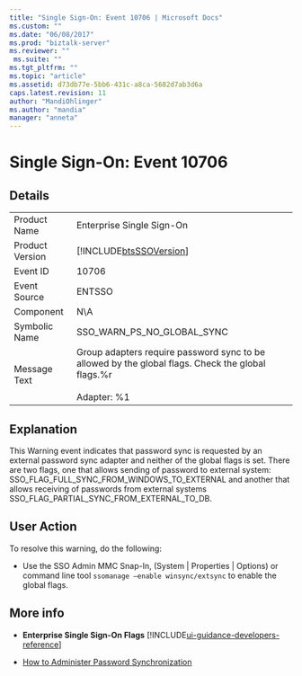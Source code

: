 ```yaml
---
title: "Single Sign-On: Event 10706 | Microsoft Docs"
ms.custom: ""
ms.date: "06/08/2017"
ms.prod: "biztalk-server"
ms.reviewer: ""
 ms.suite: ""
ms.tgt_pltfrm: ""
ms.topic: "article"
ms.assetid: d73db77e-5bb6-431c-a8ca-5682d7ab3d6a
caps.latest.revision: 11
author: "MandiOhlinger"
ms.author: "mandia"
manager: "anneta"
---
```

# Single Sign-On: Event 10706
## Details  
  
|||  
|-|-|  
|Product Name|Enterprise Single Sign-On|  
|Product Version|[!INCLUDE[btsSSOVersion](../includes/btsssoversion-md.md)]|  
|Event ID|10706|  
|Event Source|ENTSSO|  
|Component|N\A|  
|Symbolic Name|SSO_WARN_PS_NO_GLOBAL_SYNC|  
|Message Text|Group adapters require password sync to be allowed by the global flags. Check the global flags.%r<br /><br /> Adapter: %1|  
  
## Explanation  
 This Warning event indicates that password sync is requested by an external password sync adapter and neither of the global flags is set. There are two flags, one that allows sending of password to external system: SSO_FLAG_FULL_SYNC_FROM_WINDOWS_TO_EXTERNAL and another that allows receiving of passwords from external systems SSO_FLAG_PARTIAL_SYNC_FROM_EXTERNAL_TO_DB.  
  
## User Action  
 To resolve this warning, do the following:  
  
-   Use the SSO Admin MMC Snap-In, (System &#124; Properties &#124; Options) or command line tool  `ssomanage –enable winsync/extsync` to enable the global flags.  
  
## More info
  
-   **Enterprise Single Sign-On Flags** [!INCLUDE[ui-guidance-developers-reference](../includes/ui-guidance-developers-reference.md)]
  
-   [How to Administer Password Synchronization](../core/how-to-administer-password-synchronization.md)